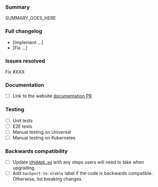### Summary

SUMMARY_GOES_HERE

### Full changelog

* [Implement ...]
* [Fix ...]

### Issues resolved

Fix #XXX

### Documentation

- [ ] Link to the website [documentation PR](https://github.com/kumahq/kuma-website/pull/XXX)

### Testing

- [ ] Unit tests
- [ ] E2E tests
- [ ] Manual testing on Universal
- [ ] Manual testing on Kubernetes

### Backwards compatibility

- [ ] Update [`UPGRADE.md`](UPGRADE.md) with any steps users will need to take
      when upgrading.
- [ ] Add `backport-to-stable` label if the code is backwards compatible. Otherwise, list breaking changes.
